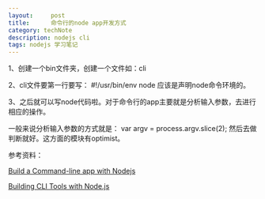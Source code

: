 ```yaml
---
layout:     post
title:      命令行的node app开发方式
category: techNote
description: nodejs cli
tags: nodejs 学习笔记
---
```


1、创建一个bin文件夹，创建一个文件如：cli

2、cli文件要第一行要写：
  	#!/usr/bin/env node
应该是声明node命令环境的。

3、之后就可以写node代码啦。对于命令行的app主要就是分析输入参数，去进行相应的操作。

一般来说分析输入参数的方式就是：
    var argv = process.argv.slice(2);
然后去做判断就好。这方面的模块有optimist。

参考资料：

[ Build a Command-line app with Nodejs ](http://www.creativebloq.com/javascript/build-command-line-app-nodejs-6135565)

[ Building CLI Tools with Node.js ](http://michaelbrooks.ca/deck/jsconf2013/)